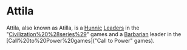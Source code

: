 # Attila

Attila, also known as Atilla, is a [Hunnic](Hunnic) [Leaders](leader) in the "[Civilization%20%28series%29](Civilization)" games and a [Barbarian](Barbarian) leader in the [Call%20to%20Power%20games]("Call to Power" games).